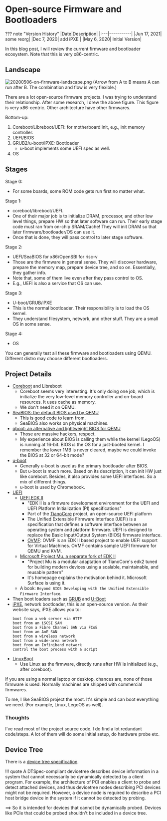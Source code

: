 # Open-source Firmware and Bootloaders

??? note "Version History"
	|Date|Description|
	|:---|-----------|
	|Jun 17, 2021| some reorg|
	|Dec 7, 2020| add iPXE |
	|May 6, 2020| Initial Version|

In this blog post, I will review the current firmware and bootloader ecosystem.
Note that this is very x86-centric.

## Landscape

![20200506-on-firmware-landscape.png](20200506-on-firmware-landscape.png)
(Arrow from A to B means A can run after B. The combination and flow is very flexible.)

There are a lot open-source firmware projects.
I was trying to understand their relationship.
After some research, I drew the above figure.
This figure is very x86-centric. Other architecture have other firmwares.

Bottom-up:

1. Coreboot/Libreboot/UEFI: for motherboard init, e.g., init memory controller.
2. UEFI/BIOS
3. GRUB2/u-boot/iPXE: Bootloader
	- u-boot implements some UEFI spec as well.
4. OS

## Stages

Stage 0:

- For some boards, some ROM code gets run first no matter what.

Stage 1:

- coreboot/libreboot/UEFI.
- One of their major job is to initialize DRAM, processor, and other low level things,
  prepare HW so that later software can run.
  Their early stage code must ran from on-chip SRAM/Cache! They will init DRAM so that
  later firmware/bootloader/OS can use it.
- Once that is done, they will pass control to later stage software.

Stage 2:

- UEFI/SeaBIOS for x86/OpenSBI for risc-v
- Those are the firmware in general sense. They will discover hardware, prepare
  the memory map, prepare device tree, and so on. Essentially, they gather info.
- Note that, some of them live even after they pass control to OS.
- E.g., UEFI is also a service that OS can use.

Stage 3:

- U-boot/GRUB/iPXE
- This is the normal bootloader. Their responsibility is to load the OS kernel.
- They understand filesystem, network, and other stuff. They are a small OS in some sense.

Stage 4:

- OS

You can generally test all these firmware and bootloaders using QEMU.
Different distro may choose different bootloaders.

## Project Details

- [Coreboot](https://github.com/lastweek/source-firmware-coreboot) and Libreboot
	- Coreboot seems very interesting. It's only doing one job, which is initialize
	the very low-level memory controller and on-board resources. It uses cache as memory.
	- We don't need it on QEMU.
- [SeaBIOS: the default BIOS used by QEMU](https://github.com/lastweek/source-firmware-seabios)
	- This is good code to learn from.
	- SeaBIOS also works on physical machines.
- [qboot: an alternative and lightweight BIOS for QEMU](https://github.com/lastweek/source-firmware-qboot)
    - Those are massive hackers, respect.
    - My experience about BIOS is calling them while the kernel (LegoOS) is running at 16-bit.
      BIOS *is* the OS for a just-booted kernel. I remember the lower 1MB is never cleared,
      maybe we could invoke the BIOS at 32 or 64-bit mode?
- [u-boot]()
	- Generally u-boot is used as the primary bootloader after BIOS.
	- But u-boot is much more. Based on its description, it can init HW just like coreboot.
	  Besides, it also provides some UEFI interfaces. So a mix of different things.
	- u-boot is used by Chromebook.
- [UEFI](https://en.wikipedia.org/wiki/Unified_Extensible_Firmware_Interface)
	- [UEFI EDK II ](https://github.com/lastweek/source-uefi-edk2)
		-  "EDK II is a firmware development environment for the UEFI and UEFI Platform Initialization (PI) specifications"
		- Part of the [TianoCore](https://www.tianocore.org/) project, an open-source UEFI platform
		- The Unified Extensible Firmware Interface (UEFI) is a specification that
		  defines a software interface between an operating system and platform firmware.
		  UEFI is designed to replace the Basic Input/Output System (BIOS) firmware interface.
		- [OVMF](https://github.com/tianocore/tianocore.github.io/wiki/OVMF): OVMF is an EDK II based project to enable UEFI support for Virtual Machines. OVMF contains sample UEFI firmware for QEMU and KVM.
	- [Microsoft Project Mu, a separate fork of EDK II](https://microsoft.github.io/mu/)
		- "Project Mu is a modular adaptation of TianoCore's edk2 tuned for building
		modern devices using a scalable, maintainable, and reusable pattern"
		- It's homepage explains the motivation behind it. Microsoft Surface is using it.
	- A book: `Beyond BIOS Developing with the Unified Extensible Firmware Interface`.
- Then boot loaders such as [GRUB](https://github.com/lastweek/source-grub2) and [U-Boot](https://github.com/u-boot/u-boot)
- [iPXE](https://github.com/ipxe/ipxe), network bootloader, this is an open-source version. As their website says, iPXE allows you to:
    ```
	boot from a web server via HTTP
	boot from an iSCSI SAN
	boot from a Fibre Channel SAN via FCoE
	boot from an AoE SAN
	boot from a wireless network
	boot from a wide-area network
	boot from an Infiniband network
	control the boot process with a script
    ```
- [LinuxBoot](https://www.linuxboot.org/)
	- Use Linux as the firmware, directly runs after HW is initialized (e.g., after coreboot).

If you are using a normal laptop or desktop, chances are, none of those firmware is used.
Normally machines are shipped with commercial firmwares.

To me, I like SeaBIOS project the most. It's simple and can boot everything we need.
(For example, Linux, LegoOS as well).


### Thoughts

I've read most of the project source code.
I do find a lot redundant code/steps.
A lot of them will do some initial setup, do hardware probe etc.

## Device Tree

There is a [device tree specification](https://devicetree-specification.readthedocs.io/en/v0.3/introduction.html).

!!! quote
    A DTSpec-compliant devicetree describes device information in a system that cannot necessarily be dynamically detected by a client program. For example, the architecture of PCI enables a client to probe and detect attached devices, and thus devicetree nodes describing PCI devices might not be required. However, a device node is required to describe a PCI host bridge device in the system if it cannot be detected by probing.

==> So it is intended for devices that cannot be dynamically probed.
    Devices like PCIe that could be probed shouldn't be included in a device tree.
